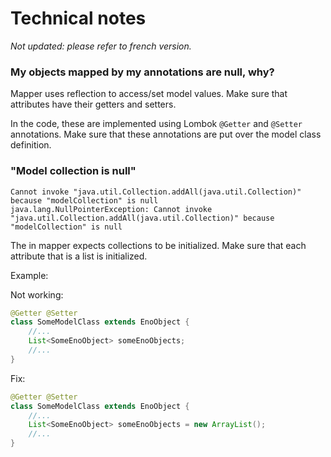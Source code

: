 # Technical notes

_Not updated: please refer to french version._

### My objects mapped by my annotations are null, why?

Mapper uses reflection to access/set model values. Make sure that attributes have their getters and setters. 

In the code, these are implemented using Lombok `@Getter` and `@Setter` annotations. Make sure that these annotations are put over the model class definition.

### "Model collection is null"

```
Cannot invoke "java.util.Collection.addAll(java.util.Collection)" because "modelCollection" is null
java.lang.NullPointerException: Cannot invoke "java.util.Collection.addAll(java.util.Collection)" because "modelCollection" is null
```

The in mapper expects collections to be initialized. Make sure that each attribute that is a list is initialized.

Example:

Not working:

```java
@Getter @Setter
class SomeModelClass extends EnoObject {
	//...
    List<SomeEnoObject> someEnoObjects;
	//...
}
```

Fix:

```java
@Getter @Setter
class SomeModelClass extends EnoObject {
	//...
    List<SomeEnoObject> someEnoObjects = new ArrayList();
	//...
}
```

